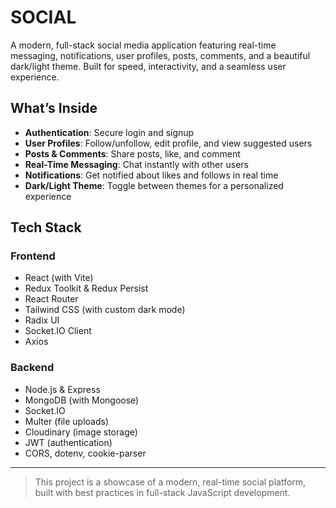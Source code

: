 # SOCIAL

A modern, full-stack social media application featuring real-time messaging, notifications, user profiles, posts, comments, and a beautiful dark/light theme. Built for speed, interactivity, and a seamless user experience.

## What’s Inside

- **Authentication**: Secure login and signup
- **User Profiles**: Follow/unfollow, edit profile, and view suggested users
- **Posts & Comments**: Share posts, like, and comment
- **Real-Time Messaging**: Chat instantly with other users
- **Notifications**: Get notified about likes and follows in real time
- **Dark/Light Theme**: Toggle between themes for a personalized experience

## Tech Stack

### Frontend
- React (with Vite)
- Redux Toolkit & Redux Persist
- React Router
- Tailwind CSS (with custom dark mode)
- Radix UI
- Socket.IO Client
- Axios

### Backend
- Node.js & Express
- MongoDB (with Mongoose)
- Socket.IO
- Multer (file uploads)
- Cloudinary (image storage)
- JWT (authentication)
- CORS, dotenv, cookie-parser

---

> This project is a showcase of a modern, real-time social platform, built with best practices in full-stack JavaScript development. 